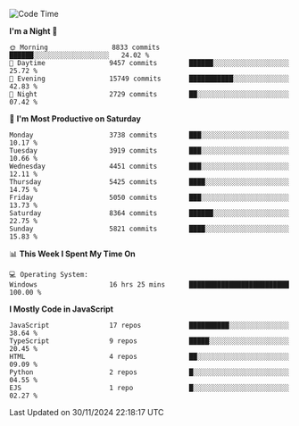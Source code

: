 <!--START_SECTION:waka-->
![Code Time](http://img.shields.io/badge/Code%20Time-3%2C401%20hrs%2045%20mins-blue)

**I'm a Night 🦉** 

```text
🌞 Morning                8833 commits        ██████░░░░░░░░░░░░░░░░░░░   24.02 % 
🌆 Daytime                9457 commits        ██████░░░░░░░░░░░░░░░░░░░   25.72 % 
🌃 Evening                15749 commits       ███████████░░░░░░░░░░░░░░   42.83 % 
🌙 Night                  2729 commits        ██░░░░░░░░░░░░░░░░░░░░░░░   07.42 % 
```
📅 **I'm Most Productive on Saturday** 

```text
Monday                   3738 commits        ███░░░░░░░░░░░░░░░░░░░░░░   10.17 % 
Tuesday                  3919 commits        ███░░░░░░░░░░░░░░░░░░░░░░   10.66 % 
Wednesday                4451 commits        ███░░░░░░░░░░░░░░░░░░░░░░   12.11 % 
Thursday                 5425 commits        ████░░░░░░░░░░░░░░░░░░░░░   14.75 % 
Friday                   5050 commits        ███░░░░░░░░░░░░░░░░░░░░░░   13.73 % 
Saturday                 8364 commits        ██████░░░░░░░░░░░░░░░░░░░   22.75 % 
Sunday                   5821 commits        ████░░░░░░░░░░░░░░░░░░░░░   15.83 % 
```


📊 **This Week I Spent My Time On** 

```text
💻 Operating System: 
Windows                  16 hrs 25 mins      █████████████████████████   100.00 % 
```

**I Mostly Code in JavaScript** 

```text
JavaScript               17 repos            ██████████░░░░░░░░░░░░░░░   38.64 % 
TypeScript               9 repos             █████░░░░░░░░░░░░░░░░░░░░   20.45 % 
HTML                     4 repos             ██░░░░░░░░░░░░░░░░░░░░░░░   09.09 % 
Python                   2 repos             █░░░░░░░░░░░░░░░░░░░░░░░░   04.55 % 
EJS                      1 repo              █░░░░░░░░░░░░░░░░░░░░░░░░   02.27 % 
```




 Last Updated on 30/11/2024 22:18:17 UTC
<!--END_SECTION:waka-->

<!--
**likaiqiang/likaiqiang** is a ✨ _special_ ✨ repository because its `README.md` (this file) appears on your GitHub profile.

Here are some ideas to get you started:

- 🔭 I’m currently working on ...
- 🌱 I’m currently learning ...
- 👯 I’m looking to collaborate on ...
- 🤔 I’m looking for help with ...
- 💬 Ask me about ...
- 📫 How to reach me: ...
- 😄 Pronouns: ...
- ⚡ Fun fact: ...
-->
